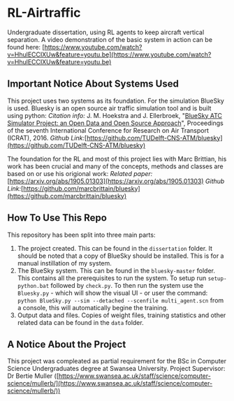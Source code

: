 
# RL-Airtraffic
Undergraduate dissertation, using RL agents to keep aircraft vertical separation. A video demonstration of the basic system in action can be found here: [https://www.youtube.com/watch?v=HhulECCIXUw&feature=youtu.be](https://www.youtube.com/watch?v=HhulECCIXUw&feature=youtu.be)

## Important Notice About Systems Used
This project uses two systems as its foundation. 
For the simulation BlueSky is used. Bluesky is an open source air traffic simulation tool and is built using python: 
*Citation info:* J. M. Hoekstra and J. Ellerbroek, "[BlueSky ATC Simulator Project: an Open Data and Open Source Approach](https://www.researchgate.net/publication/304490055_BlueSky_ATC_Simulator_Project_an_Open_Data_and_Open_Source_Approach)", Proceedings of the seventh International Conference for Research on Air Transport (ICRAT), 2016.
*Github Link:*[https://github.com/TUDelft-CNS-ATM/bluesky](https://github.com/TUDelft-CNS-ATM/bluesky) 

The foundation for the RL and most of this project lies with Marc Brittian, his work has been crucial and many of the concepts, methods and classes are based on or use his origional work:
*Related paper:*[https://arxiv.org/abs/1905.01303](https://arxiv.org/abs/1905.01303)
*Github Link:*[https://github.com/marcbrittain/bluesky](https://github.com/marcbrittain/bluesky)

## How To Use This Repo
This repository has been split into three main parts:
1. The project created. This can be found in the `dissertation` folder.
	It should be noted that a copy of BlueSky should be installed. This is for a manual instillation of my system. 
2. The BlueSky system. This can be found in the `bluesky-master` folder.
	This contains all the prerequisites to run the system. To setup run `setup-python.bat` followed by `check.py`. To then run the system use the `Bluesky.py` - which will show the visual UI - or user the command: `python BlueSky.py --sim --detached --scenfile multi_agent.scn` from a console, this will automatically begine the training.
3. Output data and files. Copies of weight files, training statistics and other related data can be found in the `data` folder.

## A Notice About the Project
This project was compleated as partial requirement for the BSc in Computer Science Undergraduates degree at Swansea University.
Project Supervisor: Dr Bertie Muller ([https://www.swansea.ac.uk/staff/science/computer-science/mullerb/](https://www.swansea.ac.uk/staff/science/computer-science/mullerb/))
